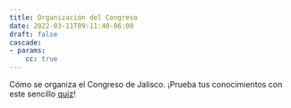 ```yaml
---
title: Organización del Congreso
date: 2022-03-11T09:11:40-06:00
draft: false
cascade:
- params:
    cc: true
---
```


Cómo se organiza el Congreso de Jalisco.
¡Prueba tus conocimientos con este sencillo [quiz](/quiz?n=organizacion)!
  
